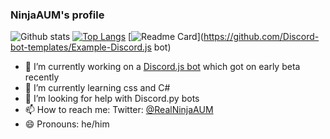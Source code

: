 ### NinjaAUM's profile


![Github stats](https://github-readme-stats.vercel.app/api?username=NinjaAUM)
[![Top Langs](https://github-readme-stats.vercel.app/api/top-langs/?username=NinjaAUM)](https://github.com/NinjaAUM/NinjaAUM)
[![Readme Card](https://github-readme-stats.vercel.app/api/pin/?username=NinjaAUM&repo=Example-Discord.js-bot)](https://github.com/Discord-bot-templates/Example-Discord.js bot)



- 🔭 I’m currently working on a [Discord.js bot](https://github.com/Discord-bot-templates/Example-Discord.js-bot) which got on early beta recently
- 🌱 I’m currently learning css and C#
- 🤔 I’m looking for help with Discord.py bots
- 📫 How to reach me: Twitter: [@RealNinjaAUM](https://twitter.com/RealNinjaAUM)
- 😄 Pronouns: he/him
